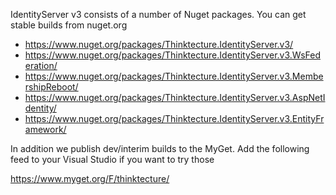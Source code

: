 IdentityServer v3 consists of a number of Nuget packages. You can get stable builds from nuget.org

* https://www.nuget.org/packages/Thinktecture.IdentityServer.v3/
* https://www.nuget.org/packages/Thinktecture.IdentityServer.v3.WsFederation/
* https://www.nuget.org/packages/Thinktecture.IdentityServer.v3.MembershipReboot/
* https://www.nuget.org/packages/Thinktecture.IdentityServer.v3.AspNetIdentity/
* https://www.nuget.org/packages/Thinktecture.IdentityServer.v3.EntityFramework/

In addition we publish dev/interim builds to the MyGet. Add the following feed to your Visual Studio if you want to try those

https://www.myget.org/F/thinktecture/
